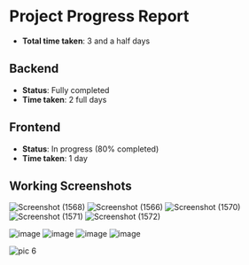 # Project Progress Report

- **Total time taken**: 3 and a half days

## Backend
- **Status**: Fully completed
- **Time taken**: 2 full days

## Frontend
- **Status**: In progress (80% completed)
- **Time taken**: 1 day

## Working Screenshots

![Screenshot (1568)](https://github.com/user-attachments/assets/ddfd4e0f-8e13-4880-b3a7-9bd43e99e8fd)
![Screenshot (1566)](https://github.com/user-attachments/assets/23a29264-44b2-49d3-acb0-588202747b3c)
![Screenshot (1570)](https://github.com/user-attachments/assets/7732418c-d881-4840-8b2c-8e00ccb4ae89)
![Screenshot (1571)](https://github.com/user-attachments/assets/534a5306-1aff-42e6-8480-d54964ee0e3c)
![Screenshot (1572)](https://github.com/user-attachments/assets/d5485672-5626-43cb-9638-b1b5000c2f3c)

![image](https://github.com/user-attachments/assets/12832405-87d0-460f-9d78-fe9398d244fb)
![image](https://github.com/user-attachments/assets/0b68cab1-75f0-4f8e-b391-bb78809e7e08)
![image](https://github.com/user-attachments/assets/1f41cd3b-e4c8-4160-a496-d169649ab72b)
![image](https://github.com/user-attachments/assets/b583be7f-623b-4726-b650-320a32db3c06)

![pic 6](https://github.com/user-attachments/assets/af7672d9-858d-4e21-8740-1fa911176ded)



